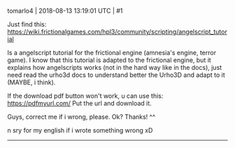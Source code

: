 tomarlo4 | 2018-08-13 13:19:01 UTC | #1

Just find this: https://wiki.frictionalgames.com/hpl3/community/scripting/angelscript_tutorial

Is a angelscript tutorial for the frictional engine (amnesia's engine, terror game).
I know that this tutorial is adapted to the frictional engine, but it explains how angelscripts works (not in the hard way like in the docs), just need read the urho3d docs to understand better the Urho3D and adapt to it (MAYBE, i think).

If the download pdf button won't work, u can use this: https://pdfmyurl.com/
Put the url and download it.

Guys, correct me if i wrong, please. Ok? Thanks! ^^

n sry for my english if i wrote something wrong xD

-------------------------

